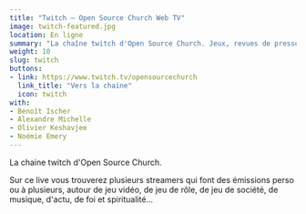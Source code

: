 ```yaml
---
title: "Twitch – Open Source Church Web TV"
image: twitch-featured.jpg
location: En ligne
summary: "La chaîne twitch d'Open Source Church. Jeux, revues de presse, discussion, méditations, et bien plus."
weight: 10
slug: twitch
buttons:
- link: https://www.twitch.tv/opensourcechurch
  link_title: "Vers la chaine"
  icon: twitch
with:
- Benoît Ischer
- Alexandre Michelle
- Olivier Keshavjee
- Noémie Emery
---
```


La chaine twitch d'Open Source Church.

Sur ce live vous trouverez plusieurs streamers qui font des émissions perso ou à plusieurs, autour de jeu vidéo, de jeu de rôle, de jeu de société, de musique, d'actu, de foi et spiritualité…
